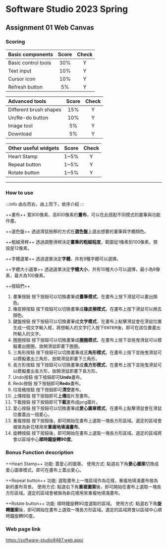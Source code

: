 # Software Studio 2023 Spring
## Assignment 01 Web Canvas


### Scoring

| **Basic components** | **Score** | **Check** |
|:-------------------- |:---------:|:---------:|
| Basic control tools  |    30%    |     Y     |
| Text input           |    10%    |     Y     |
| Cursor icon          |    10%    |     Y     |
| Refresh button       |    5%     |     Y     |

| **Advanced tools**     | **Score** | **Check** |
|:---------------------- |:---------:|:---------:|
| Different brush shapes |    15%    |     Y     |
| Un/Re-do button        |    10%    |     Y     |
| Image tool             |    5%     |     Y     |
| Download               |    5%     |     Y     |

| **Other useful widgets** | **Score** | **Check** |
|:------------------------ |:---------:|:---------:|
| Heart Stamp              |   1~5%    |     Y     |
| Repeat button            |   1~5%    |     Y     |
| Rotate button            |   1~5%    |     Y     |


---

### How to use 
:::info
由左而右，由上而下，依序介紹
:::

++畫布++
寬900像素、高600像素的**畫布**，可以在此搭配不同模式的畫筆與功能作畫。

++選色盤++
透過滑鼠拖移的方式在**選色盤**上選出想要的畫筆與字體顏色。

++粗細滑桿++
透過調整滑桿決定**畫筆的粗細程度**，範圍從1像素到100像素，預設是12像素。

++字體選單++
透過選單決定**字體**，共有9種字體可以選擇。

++字體大小選單++
透過選單決定**字體大小**，共有10種大小可以選擇，最小為8像素，最大為100像素。

++按鈕們++
1. 畫筆按鈕
按下按鈕可以切換畫筆成**畫筆模式**，在畫布上按下滑鼠可以畫出顏色。
2. 橡皮擦按鈕
按下按鈕可以切換畫筆成**橡皮擦模式**，在畫布上按下滑鼠可以擦去顏色。
3. 鍵盤按鈕
按下按鈕可以切換畫筆成**文字模式**，在畫布上點擊滑鼠會在滑鼠位置生成一個文字輸入框，將想輸入的文字打入按下<kbd>ENTER</kbd>後，即可在該位置畫出所輸入的文字。
4. 圈圈按鈕
按下按鈕可以切換畫筆成**圈圈模式**，在畫布上按下並拖曳滑鼠可以模擬畫出圈圈，放開滑鼠即畫下圈圈。
5. 三角形按鈕
按下按鈕可以切換畫筆成**三角形模式**，在畫布上按下並拖曳滑鼠可以模擬畫出三角形，放開滑鼠即畫下三角形。
6. 長方形按鈕
按下按鈕可以切換畫筆成**長方形模式**，在畫布上按下並拖曳滑鼠可以模擬畫出長方形，放開滑鼠即畫下長方形。
7. Undo按鈕
按下按鈕即可**Undo**畫布。
8. Redo按鈕
按下按鈕即可**Redo**畫布。
9. 垃圾桶按鈕
按下按鈕即可**清空**畫布。
10. 上傳按鈕
按下按鈕即可**上傳**圖片至畫布。
11. 下載按鈕
按下按鈕即可**下載**畫布成png圖片。
12. 愛心按鈕
按下按鈕可以切換畫筆成**愛心圖章模式**，在畫布上點擊滑鼠會在滑鼠位置蓋出一個愛心。
13. 重複按鈕
按下按鈕後，即可開始在畫布上選取一塊長方形區域。選定的區域會被做為新花樣用來**重複地填滿畫布**。
14. 旋轉按鈕
按下按鈕後，即可開始在畫布上選取一塊長方形區域。選定的區域將會以區域中心**順時鐘旋轉90度**。

### Bonus Function description

++Heart Stamp++
功能: 蓋愛心的圖章。
使用方式: 點選右下角**愛心圖案**切換成愛心圖章模式，即可在畫布上蓋出愛心。

++Repeat button++
功能: 選取畫布上一塊區域作為花樣，重複地填滿畫布做為新的畫布背景。
使用方式: 點選右下角**重複圖案**後，即可開始在畫布上選取一塊長方形區域。選定的區域會被做為新花樣用來重複地填滿畫布。

++Rotate button++
功能: 順時鐘旋轉90度選取的區域。
使用方式: 點選右下角**旋轉圖案**後，即可開始在畫布上選取一塊長方形區域。選定的區域將會以區域中心順時鐘旋轉90度。

### Web page link
https://software-studio9487.web.app/
